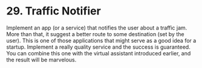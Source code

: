 # 29. Traffic Notifier

Implement an app (or a service) that notifies the user about a traffic jam.
More than that, it suggest a better route to some destination (set by the user).
This is one of those applications that might serve as a good idea for a startup. Implement a really quality service and the success is guaranteed. You can combine this one with the virtual assistant introduced earlier, and the result will be marvelous.
